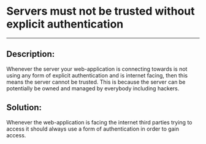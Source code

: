 # Servers must not be trusted without explicit authentication
-------

## Description:

Whenever the server your web-application is connecting towards is not using any form of
explicit authentication and is internet facing, then this means the server
cannot be trusted. This is because the server can be potentially be owned and managed by
everybody including hackers.

## Solution:

Whenever the web-application is facing the internet third parties trying to
access it should always use a form of authentication in order to gain access.
